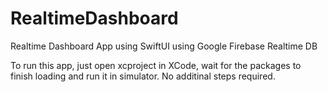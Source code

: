 # RealtimeDashboard
Realtime Dashboard App using SwiftUI using Google Firebase Realtime DB

To run this app, just open xcproject in XCode, wait for the packages to finish loading and run it in simulator. No additinal steps required.
